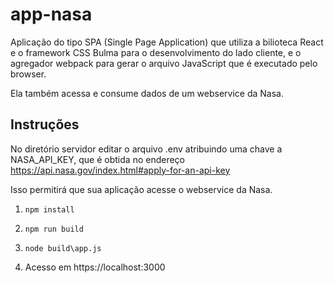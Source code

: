 # app-nasa

Aplicação do tipo SPA (Single Page Application) que utiliza a bilioteca React e o framework CSS Bulma para o desenvolvimento do lado cliente, e o agregador webpack para gerar o arquivo JavaScript que é executado pelo browser.


Ela também acessa e consume dados de um webservice da Nasa.

## Instruções

No diretório servidor editar o arquivo .env atribuindo uma chave a NASA_API_KEY, que é obtida no endereço https://api.nasa.gov/index.html#apply-for-an-api-key 

Isso permitirá que sua aplicação acesse o webservice da Nasa.

1. `npm install`

2. `npm run build`

3. `node build\app.js`

4. Acesso em https://localhost:3000

